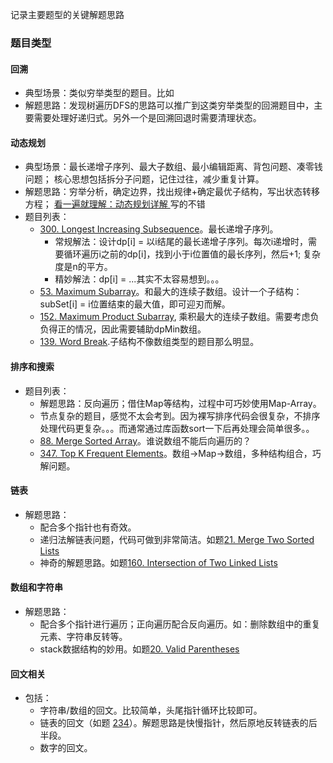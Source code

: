  记录主要题型的关键解题思路

### 题目类型
#### 回溯
* 典型场景：类似穷举类型的题目。比如
* 解题思路：发现树遍历DFS的思路可以推广到这类穷举类型的回溯题目中，主要需要处理好递归式。另外一个是回溯回退时需要清理状态。

#### 动态规划

* 典型场景：最长递增子序列、最大子数组、最小编辑距离、背包问题、凑零钱问题； 核心思想包括拆分子问题，记住过往，减少重复计算。
* 解题思路：穷举分析，确定边界，找出规律+确定最优子结构，写出状态转移方程；
    [看一遍就理解：动态规划详解 ](https://juejin.cn/post/6951922898638471181#heading-15) 写的不错
* 题目列表：
    * [300. Longest Increasing Subsequence](https://leetcode.com/problems/longest-increasing-subsequence/)。最长递增子序列。
        * 常规解法：设计dp[i] = 以i结尾的最长递增子序列。每次i递增时，需要循环遍历i之前的dp[i]，找到小于i位置值的最长序列，然后+1; 复杂度是n的平方。
        * 精妙解法：dp[i] = ...其实不太容易想到。。。
    * [53. Maximum Subarray](https://leetcode.com/problems/maximum-subarray/)。和最大的连续子数组。设计一个子结构：subSet[i] = i位置结束的最大值，即可迎刃而解。 
    * [152. Maximum Product Subarray](https://leetcode.com/problems/maximum-product-subarray/), 乘积最大的连续子数组。需要考虑负负得正的情况，因此需要辅助dpMin数组。
    * [139. Word Break](https://leetcode.com/problems/word-break/).子结构不像数组类型的题目那么明显。

#### 排序和搜索
* 题目列表：
    * 解题思路：反向遍历；借住Map等结构，过程中可巧妙使用Map-Array。
    * 节点复杂的题目，感觉不太会考到。因为裸写排序代码会很复杂，不排序处理代码更复杂。。。而通常通过库函数sort一下后再处理会简单很多。。
    * [88. Merge Sorted Array](https://leetcode.com/problems/merge-sorted-array/)。谁说数组不能后向遍历的？
    * [347. Top K Frequent Elements](https://leetcode.com/problems/top-k-frequent-elements/)。数组->Map->数组，多种结构组合，巧解问题。
    
#### 链表
* 解题思路：
    * 配合多个指针也有奇效。
    * 递归法解链表问题，代码可做到非常简洁。如题[21. Merge Two Sorted Lists](https://leetcode.com/problems/merge-two-sorted-lists/)
    * 神奇的解题思路。如题[160. Intersection of Two Linked Lists](https://leetcode.com/problems/intersection-of-two-linked-lists/)
    
#### 数组和字符串
* 解题思路：
    * 配合多个指针进行遍历；正向遍历配合反向遍历。如：删除数组中的重复元素、字符串反转等。  
    * stack数据结构的妙用。如题[20. Valid Parentheses](https://leetcode.com/problems/valid-parentheses/) 
#### 回文相关
* 包括：
    * 字符串/数组的回文。比较简单，头尾指针循环比较即可。
    * 链表的回文（如题 [234](https://leetcode.com/problems/palindrome-linked-list/)）。解题思路是快慢指针，然后原地反转链表的后半段。
    * 数字的回文。
    

